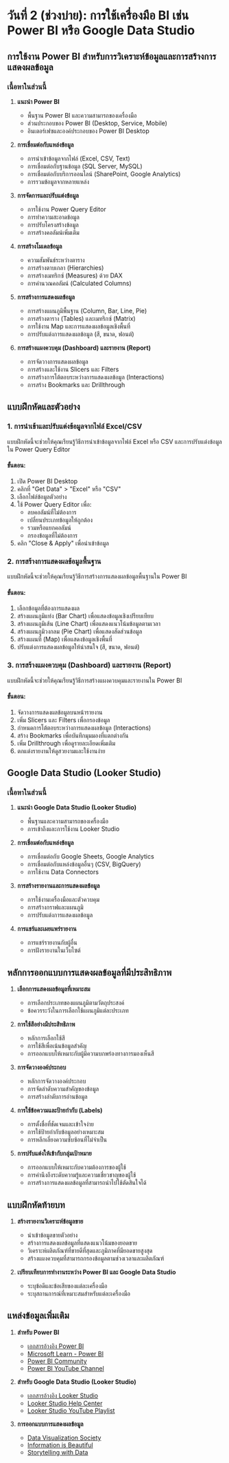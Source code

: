 # วันที่ 2 (ช่วงบ่าย): การใช้เครื่องมือ BI เช่น Power BI หรือ Google Data Studio

## การใช้งาน Power BI สำหรับการวิเคราะห์ข้อมูลและการสร้างการแสดงผลข้อมูล

### เนื้อหาในส่วนนี้

1. **แนะนำ Power BI**
   - พื้นฐาน Power BI และความสามารถของเครื่องมือ
   - ส่วนประกอบของ Power BI (Desktop, Service, Mobile)
   - อินเตอร์เฟซและองค์ประกอบของ Power BI Desktop

2. **การเชื่อมต่อกับแหล่งข้อมูล**
   - การนำเข้าข้อมูลจากไฟล์ (Excel, CSV, Text)
   - การเชื่อมต่อกับฐานข้อมูล (SQL Server, MySQL)
   - การเชื่อมต่อกับบริการออนไลน์ (SharePoint, Google Analytics)
   - การรวมข้อมูลจากหลายแหล่ง

3. **การจัดการและปรับแต่งข้อมูล**
   - การใช้งาน Power Query Editor
   - การทำความสะอาดข้อมูล
   - การปรับโครงสร้างข้อมูล
   - การสร้างคอลัมน์เพิ่มเติม

4. **การสร้างโมเดลข้อมูล**
   - ความสัมพันธ์ระหว่างตาราง
   - การสร้างตาบเกลา (Hierarchies)
   - การสร้างเมทริกซ์ (Measures) ด้วย DAX
   - การคำนวณคอลัมน์ (Calculated Columns)

5. **การสร้างการแสดงผลข้อมูล**
   - การสร้างแผนภูมิพื้นฐาน (Column, Bar, Line, Pie)
   - การสร้างตาราง (Tables) และเมทริกซ์ (Matrix)
   - การใช้งาน Map และการแสดงผลข้อมูลเชิงพื้นที่
   - การปรับแต่งการแสดงผลข้อมูล (สี, ขนาด, ฟอนต์)

6. **การสร้างแผงควบคุม (Dashboard) และรายงาน (Report)**
   - การจัดวางการแสดงผลข้อมูล
   - การสร้างและใช้งาน Slicers และ Filters
   - การสร้างการโต้ตอบระหว่างการแสดงผลข้อมูล (Interactions)
   - การสร้าง Bookmarks และ Drillthrough

## แบบฝึกหัดและตัวอย่าง

### 1. การนำเข้าและปรับแต่งข้อมูลจากไฟล์ Excel/CSV

แบบฝึกหัดนี้จะช่วยให้คุณเรียนรู้วิธีการนำเข้าข้อมูลจากไฟล์ Excel หรือ CSV และการปรับแต่งข้อมูลใน Power Query Editor

#### ขั้นตอน:
1. เปิด Power BI Desktop
2. คลิกที่ "Get Data" > "Excel" หรือ "CSV"
3. เลือกไฟล์ข้อมูลตัวอย่าง
4. ใช้ Power Query Editor เพื่อ:
   - ลบคอลัมน์ที่ไม่ต้องการ
   - เปลี่ยนประเภทข้อมูลให้ถูกต้อง
   - รวมหรือแยกคอลัมน์
   - กรองข้อมูลที่ไม่ต้องการ
5. คลิก "Close & Apply" เพื่อนำเข้าข้อมูล

### 2. การสร้างการแสดงผลข้อมูลพื้นฐาน

แบบฝึกหัดนี้จะช่วยให้คุณเรียนรู้วิธีการสร้างการแสดงผลข้อมูลพื้นฐานใน Power BI

#### ขั้นตอน:
1. เลือกข้อมูลที่ต้องการแสดงผล
2. สร้างแผนภูมิแท่ง (Bar Chart) เพื่อแสดงข้อมูลเชิงเปรียบเทียบ
3. สร้างแผนภูมิเส้น (Line Chart) เพื่อแสดงแนวโน้มข้อมูลตามเวลา
4. สร้างแผนภูมิวงกลม (Pie Chart) เพื่อแสดงสัดส่วนข้อมูล
5. สร้างแผนที่ (Map) เพื่อแสดงข้อมูลเชิงพื้นที่
6. ปรับแต่งการแสดงผลข้อมูลให้น่าสนใจ (สี, ขนาด, ฟอนต์)

### 3. การสร้างแผงควบคุม (Dashboard) และรายงาน (Report)

แบบฝึกหัดนี้จะช่วยให้คุณเรียนรู้วิธีการสร้างแผงควบคุมและรายงานใน Power BI

#### ขั้นตอน:
1. จัดวางการแสดงผลข้อมูลบนหน้ารายงาน
2. เพิ่ม Slicers และ Filters เพื่อกรองข้อมูล
3. กำหนดการโต้ตอบระหว่างการแสดงผลข้อมูล (Interactions)
4. สร้าง Bookmarks เพื่อบันทึกมุมมองที่แตกต่างกัน
5. เพิ่ม Drillthrough เพื่อดูรายละเอียดเพิ่มเติม
6. ตกแต่งรายงานให้ดูสวยงามและใช้งานง่าย

## Google Data Studio (Looker Studio)

### เนื้อหาในส่วนนี้

1. **แนะนำ Google Data Studio (Looker Studio)**
   - พื้นฐานและความสามารถของเครื่องมือ
   - การเข้าถึงและการใช้งาน Looker Studio

2. **การเชื่อมต่อกับแหล่งข้อมูล**
   - การเชื่อมต่อกับ Google Sheets, Google Analytics
   - การเชื่อมต่อกับแหล่งข้อมูลอื่นๆ (CSV, BigQuery)
   - การใช้งาน Data Connectors

3. **การสร้างรายงานและการแสดงผลข้อมูล**
   - การใช้งานเครื่องมือและตัวควบคุม
   - การสร้างกราฟและแผนภูมิ
   - การปรับแต่งการแสดงผลข้อมูล

4. **การแชร์และเผยแพร่รายงาน**
   - การแชร์รายงานกับผู้อื่น
   - การฝังรายงานในเว็บไซต์

## หลักการออกแบบการแสดงผลข้อมูลที่มีประสิทธิภาพ

1. **เลือกการแสดงผลข้อมูลที่เหมาะสม**
   - การเลือกประเภทของแผนภูมิตามวัตถุประสงค์
   - ข้อควรระวังในการเลือกใช้แผนภูมิแต่ละประเภท

2. **การใช้สีอย่างมีประสิทธิภาพ**
   - หลักการเลือกใช้สี
   - การใช้สีเพื่อเน้นข้อมูลสำคัญ
   - การออกแบบให้เหมาะกับผู้มีความบกพร่องทางการมองเห็นสี

3. **การจัดวางองค์ประกอบ**
   - หลักการจัดวางองค์ประกอบ
   - การจัดลำดับความสำคัญของข้อมูล
   - การสร้างลำดับการอ่านข้อมูล

4. **การใช้ข้อความและป้ายกำกับ (Labels)**
   - การตั้งชื่อที่ชัดเจนและเข้าใจง่าย
   - การใช้ป้ายกำกับข้อมูลอย่างเหมาะสม
   - การหลีกเลี่ยงความซับซ้อนที่ไม่จำเป็น

5. **การปรับแต่งให้เข้ากับกลุ่มเป้าหมาย**
   - การออกแบบให้เหมาะกับความต้องการของผู้ใช้
   - การคำนึงถึงระดับความรู้และความเชี่ยวชาญของผู้ใช้
   - การสร้างการแสดงผลข้อมูลที่สามารถนำไปใช้ตัดสินใจได้

## แบบฝึกหัดท้ายบท

1. **สร้างรายงานวิเคราะห์ข้อมูลขาย**
   - นำเข้าข้อมูลขายตัวอย่าง
   - สร้างการแสดงผลข้อมูลที่แสดงแนวโน้มของยอดขาย
   - วิเคราะห์ผลิตภัณฑ์ที่ขายดีที่สุดและภูมิภาคที่มียอดขายสูงสุด
   - สร้างแผงควบคุมที่สามารถกรองข้อมูลตามช่วงเวลาและผลิตภัณฑ์

2. **เปรียบเทียบการทำงานระหว่าง Power BI และ Google Data Studio**
   - ระบุข้อดีและข้อเสียของแต่ละเครื่องมือ
   - ระบุสถานการณ์ที่เหมาะสมสำหรับแต่ละเครื่องมือ

## แหล่งข้อมูลเพิ่มเติม

1. **สำหรับ Power BI**
   - [เอกสารอ้างอิง Power BI](https://docs.microsoft.com/power-bi/)
   - [Microsoft Learn - Power BI](https://docs.microsoft.com/learn/powerplatform/power-bi)
   - [Power BI Community](https://community.powerbi.com/)
   - [Power BI YouTube Channel](https://www.youtube.com/c/MSPowerBI)

2. **สำหรับ Google Data Studio (Looker Studio)**
   - [เอกสารอ้างอิง Looker Studio](https://support.google.com/lookerstudio/)
   - [Looker Studio Help Center](https://support.google.com/lookerstudio/)
   - [Looker Studio YouTube Playlist](https://www.youtube.com/playlist?list=PLI5YfMzCfRtZ8eV576YoY3vIYzfoJZE--)

3. **การออกแบบการแสดงผลข้อมูล**
   - [Data Visualization Society](https://www.datavisualizationsociety.com/)
   - [Information is Beautiful](https://informationisbeautiful.net/)
   - [Storytelling with Data](http://www.storytellingwithdata.com/)